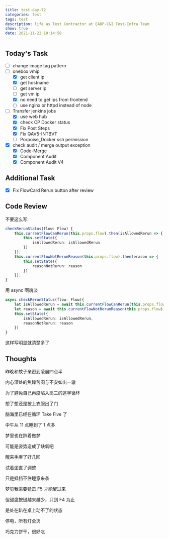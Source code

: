 ```yaml
---
title: test-day-72
categories: test
tags: test
description: life as Test Contractor at EADP-C&I Test-Infra Team
show: true
date: 2021-11-22 10:14:58
---
```

## Today's Task
- [ ] change image tag pattern
- [ ] onebox vmip 
    - [x] get client ip
    - [x] get hostname
    - [ ] get server ip
    - [ ] get vm ip
    - [x] no need to get ips from frontend
    - [ ] use nginx or httpd instead of node
- [ ] Transfer jenkins jobs
    - [x] use web hub
    - [x] check CP Docker status
    - [x] Fix Post Steps
    - [x] Fix QAV5-INTBVT
    - [ ] Porpoise_Docker ssh permission
- [x] check audit / merge output exception
    - [x] Code-Merge
    - [x] Component Audit
    - [x] Component Audit V4

## Additional Task 
- [x] Fix FlowCard Rerun button after review

## Code Review

不要这么写:

```typescript
checkRerunStatus(flow: Flow) {
    this.currentFlowCanRerun(this.props.flow).then(isAllowedRerun => {
        this.setState({
            isAllowedRerun: isAllowedRerun
        })
    });
    this.currentFlowNotRerunReason(this.props.flow).then(erason => {
        this.setState({
            reasonNotRerun: reason
        })
    });
}
```

用 async 啊魂淡

```typescript
async checkRerunStatus(flow: Flow){
    let isAllowedRerun = await this.currentFlowCanRerun(this.props.flow);
    let reason = await this.currentFlowNotRerunReason(this.props.flow);
    this.setState({
        isAllowedRerun: isAllowedRerun,
        reasonNotRerun: reason
    })
}
```

这样写明显就清楚多了


## Thoughts

昨晚和蚊子亲密到凌晨四点半

内心深处的焦躁苦闷与不安如出一辙

为了避免自己再度陷入高三的逃学循环

想了想还是披上衣服出了门

脑海里已经在循环 Take Five 了

中午从 11 点睡到了 1 点多

梦里也在趴着做梦

可能是姿势造成了缺氧吧

醒来手麻了好几回

试着坐直了调整

只是抵挡不住睡意来袭

梦见我需要猛击 F5 才能醒过来

但键盘按键越来越少，只到 F4 为止

是处在趴在桌上动不了的状态

停电，所有灯全灭

巧克力饼干，很好吃